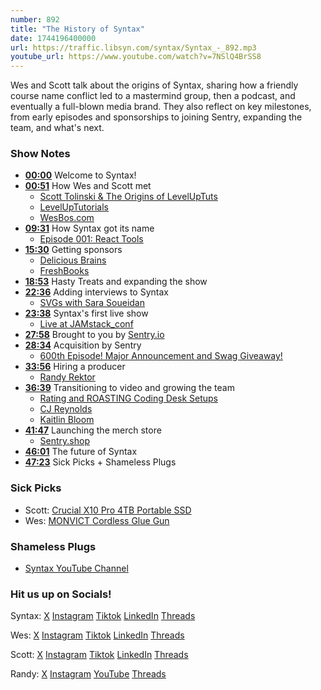 ```yaml
---
number: 892
title: "The History of Syntax"
date: 1744196400000
url: https://traffic.libsyn.com/syntax/Syntax_-_892.mp3
youtube_url: https://www.youtube.com/watch?v=7NSlQ4BrSS8
---
```


Wes and Scott talk about the origins of Syntax, sharing how a friendly course name conflict led to a mastermind group, then a podcast, and eventually a full-blown media brand. They also reflect on key milestones, from early episodes and sponsorships to joining Sentry, expanding the team, and what's next.

### Show Notes

* **[00:00](#t=00:00)** Welcome to Syntax!
* **[00:51](#t=00:51)** How Wes and Scott met  
  - [Scott Tolinski & The Origins of LevelUpTuts](https://www.youtube.com/watch?v=Q9eh2iJsjxE)
  - [LevelUpTutorials](https://levelup.video/)
  - [WesBos.com](https://wesbos.com/)
* **[09:31](#t=09:31)** How Syntax got its name  
  - [Episode 001: React Tools](https://syntax.fm/show/1/react-tools)
* **[15:30](#t=15:30)** Getting sponsors  
  - [Delicious Brains](https://deliciousbrains.com/)  
  - [FreshBooks](https://www.freshbooks.com/)
* **[18:53](#t=18:53)** Hasty Treats and expanding the show
* **[22:36](#t=22:36)** Adding interviews to Syntax  
  - [SVGs with Sara Soueidan](https://syntax.fm/show/154/svgs-with-sara-soueidan)
* **[23:38](#t=23:38)** Syntax's first live show
  - [Live at JAMstack_conf](https://syntax.fm/show/90/live-at-jamstack_conf)
* **[27:58](#t=27:58)** Brought to you by [Sentry.io](https://sentry.io)
* **[28:34](#t=28:34)** Acquisition by Sentry
  - [600th Episode! Major Announcement and Swag Giveaway!](https://syntax.fm/show/600/600th-episode-major-announcement-and-swag-giveaway)
* **[33:56](#t=33:56)** Hiring a producer  
  - [Randy Rektor](https://www.youtube.com/@randyrektor)
* **[36:39](#t=36:39)** Transitioning to video and growing the team  
  - [Rating and ROASTING Coding Desk Setups](https://www.youtube.com/watch?v=OkwjXv79Duo)  
  - [CJ Reynolds](https://www.youtube.com/@CodingGarden)  
  - [Kaitlin Bloom](https://x.com/kaitlinblooom)
* **[41:47](#t=41:47)** Launching the merch store  
  - [Sentry.shop](https://sentry.shop/)
* **[46:01](#t=46:01)** The future of Syntax
* **[47:23](#t=47:23)** Sick Picks + Shameless Plugs

### Sick Picks

- Scott: [Crucial X10 Pro 4TB Portable SSD](https://amzn.to/4lgfJJg)
- Wes: [MONVICT Cordless Glue Gun](https://amzn.to/4j0NKez)

### Shameless Plugs

- [Syntax YouTube Channel](https://www.youtube.com/@syntaxfm)

### Hit us up on Socials!

Syntax: [X](https://twitter.com/syntaxfm) [Instagram](https://www.instagram.com/syntax_fm/) [Tiktok](https://www.tiktok.com/@syntaxfm) [LinkedIn](https://www.linkedin.com/company/96077407/admin/feed/posts/) [Threads](https://www.threads.net/@syntax_fm)

Wes: [X](https://twitter.com/wesbos) [Instagram](https://www.instagram.com/wesbos/) [Tiktok](https://www.tiktok.com/@wesbos) [LinkedIn](https://www.linkedin.com/in/wesbos/) [Threads](https://www.threads.net/@wesbos)

Scott: [X](https://twitter.com/stolinski) [Instagram](https://www.instagram.com/stolinski/) [Tiktok](https://www.tiktok.com/@stolinski) [LinkedIn](https://www.linkedin.com/in/stolinski/) [Threads](https://www.threads.net/@stolinski)

Randy: [X](https://twitter.com/randyrektor) [Instagram](https://www.instagram.com/randyrektor/) [YouTube](https://www.youtube.com/@randyrektor) [Threads](https://www.threads.net/@randyrektor)